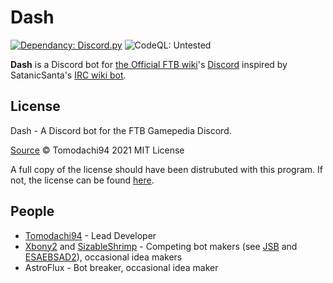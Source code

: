 # Dash
[![Dependancy: Discord.py](https://img.shields.io/badge/dependency-discord.py-lightgrey)](https://github.com/Rapptz/discord.py) ![CodeQL: Untested](https://img.shields.io/badge/CodeQL-Untested-yellow)


__Dash__ is a Discord bot for [the Official FTB wiki](ftb.gamepedia.com)'s [Discord](https://discord.gg/2Pq6Rft) inspired by SatanicSanta's [IRC wiki bot](https://github.com/FTB-Gamepedia/SatanicBot).

## License

Dash - A Discord bot for the FTB Gamepedia Discord.

[Source](https://github.com/Tomodachi94/Dash)
© Tomodachi94 2021 MIT License

A full copy of the license should have been distrubuted with this program. If not, the license can be found [here](https://mit-license.org/).

## People
- [Tomodachi94](https://github.com/Tomodachi94) - Lead Developer
- [Xbony2](https://github.com/Xbony2) and [SizableShrimp](https://github.com/SizableShrimp) -  Competing bot makers (see [JSB](https://github.com/SizableShrimp/JSB) and [ESAEBSAD2](https://github.com/Xbony2/ESAEBSAD2)), occasional idea makers
- AstroFlux - Bot breaker, occasional idea maker